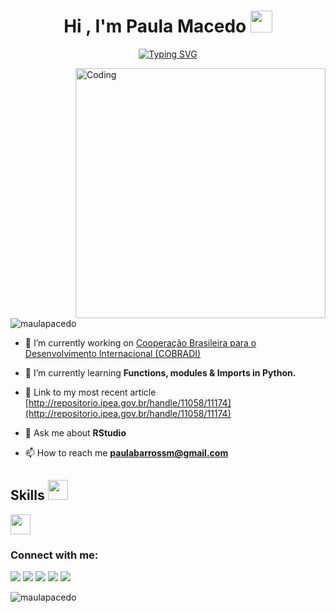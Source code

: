 
<h1 align="center">Hi , I'm Paula Macedo <img src="https://media.giphy.com/media/hvRJCLFzcasrR4ia7z/giphy.gif" width="35"></h1>
<p align="center">
 <a href="https://git.io/typing-svg"><img src="https://readme-typing-svg.herokuapp.com?font=Sofia+Sans+Condensed&size=25&pause=1000&background=FFFFFF00&center=true&width=435&lines=A+passionate+economist+%26+data+analyst+from+Brazil+" alt="Typing SVG" /></a>
</p>


  
<img align="right" alt="Coding" width="400" src="https://www.dasca.org/content/Images/icon/coding.gif">

<p align="left"> <img src="https://komarev.com/ghpvc/?username=maulapacedo&label=Profile%20views&color=0e75b6&style=flat" alt="maulapacedo" /> </p>

- 🔭 I’m currently working on [Cooperação Brasileira para o Desenvolvimento Internacional (COBRADI)](https://www.ipea.gov.br/portal/cooperacao-brasileira-para-o-desenvolvimento-internacional-cobradi)

- 🌱 I’m currently learning **Functions, modules & Imports in Python.**

- 📝 Link to my most recent article [http://repositorio.ipea.gov.br/handle/11058/11174](http://repositorio.ipea.gov.br/handle/11058/11174)

- 💬 Ask me about **RStudio**

- 📫 How to reach me **paulabarrossm@gmail.com**

<h2> Skills <img src = "https://media2.giphy.com/media/QssGEmpkyEOhBCb7e1/giphy.gif?cid=ecf05e47a0n3gi1bfqntqmob8g9aid1oyj2wr3ds3mg700bl&rid=giphy.gif" width = 32px> </h2>
<a href= https://github.com/Aditya664?tab=repositories&q=&type=&language=python&sort= > <img width ='32px' src ='https://raw.githubusercontent.com/rahulbanerjee26/githubAboutMeGenerator/main/icons/python.svg'> </a>

<h3 align="left">Connect with me:</h3>

<p align="left">
  <a href="mailto:paulabarrossm@gmail.com" alt="Gmail">
  <img src="https://img.shields.io/badge/-Gmail-FF0000?style=flat-square&labelColor=FF0000&logo=gmail&logoColor=white&link=LINK-DO-SEU-EMAIL" /></a>

  <a href="https://www.linkedin.com/in/paula-macedo-b487111b4/" alt="Linkedin">
  <img src="https://img.shields.io/badge/-Linkedin-0e76a8?style=flat-square&logo=Linkedin&logoColor=white&link=LINK-DO-SEU-LINKEDIN" /></a>

  <a href="https://wa.me/5561996432919" alt="WhatsApp">
  <img src="https://img.shields.io/badge/-WhatsApp-25d366?style=flat-square&labelColor=25d366&logo=whatsapp&logoColor=white&link=API-DO-SEU-WHATSAPP"/></a>

  <a href="#" alt="Facebook">
  <img src="https://img.shields.io/badge/-Facebook-3b5998?style=flat-square&labelColor=3b5998&logo=facebook&logoColor=white&link=LINK-DO-SEU-FACEBOOK"/></a>

  <a href="#" alt="Instagram">
  <img src="https://img.shields.io/badge/-Instagram-DF0174?style=flat-square&labelColor=DF0174&logo=instagram&logoColor=white&link=LINK-DO-SEU-INSTAGRAM"/></a>
</p>  

<p><img align="center" src="https://github-readme-streak-stats.herokuapp.com/?user=maulapacedo&" alt="maulapacedo" /></p>
